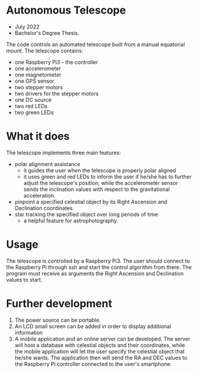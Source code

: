 # Autonomous Telescope
 - July 2022
 - Bachelor's Degree Thesis.

The code controls an automated telescope built from a manual equatorial mount.
The telescope contains:
 - one Raspberry Pi3 - the controller
 - one accelerometer
 - one magnetometer
 - one GPS sensor
 - two stepper motors
 - two drivers for the stepper motors
 - one DC source
 - two red LEDs
 - two green LEDs

# What it does
The telescope implements three main features:
 - polar alignment assistance
	- it guides the user when the telescope is properly polar aligned
	- it uses green and red LEDs to inform the user if he/she has to further adjust the telescope's position, while the accelerometer sensor sends the inclination values with respect to the gravitational acceleration.
 - pinpoint a specified celestial object by its Right Ascension and Declination coordinates.
 - star tracking the specified object over long periods of time
	 - a helpful feature for astrophotography.

# Usage
The telescope is controlled by a Raspberry Pi3. The user should connect to the Raspberry Pi through ssh and start the control algorithm from there.
The program must receive as arguments the Right Ascension and Declination values to start.

# Further development
1. The power source can be portable.
2. An LCD small screen can be added in order to display additional information
3. A mobile application and an online server can be developed. The server will host a database with celestial objects and their coordinates, while the mobile application will let the user specify the celestial object that he/she wants. The application then will send the RA and DEC values to the Raspberry Pi controller connected to the user's smartphone.
